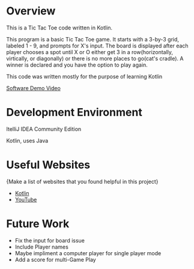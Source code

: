 # Overview

This is a Tic Tac Toe code written in Kotlin.

This program is a basic Tic Tac Toe game. It starts with a 3-by-3 grid, labeled 1 - 9, and prompts for X's input. The board is displayed after each player chooses a spot until X or O either get 3 in a row(horizontally, virtically, or diagonally) or there is no more places to go(cat's cradle). A winner is declared and you have the option to play again.

This code was written mostly for the purpose of learning Kotlin

[Software Demo Video](http://youtube.link.goes.here)

# Development Environment

ItelliJ IDEA Community Edition

Kotlin, uses Java

# Useful Websites

{Make a list of websites that you found helpful in this project}
* [Kotlin ](https://kotlinlang.org/docs/home.html)
* [YouTube](http://youtube.com)

# Future Work

* Fix the input for board issue
* Include Player names
* Maybe impliment a computer player for single player mode
* Add a score for multi-Game Play
